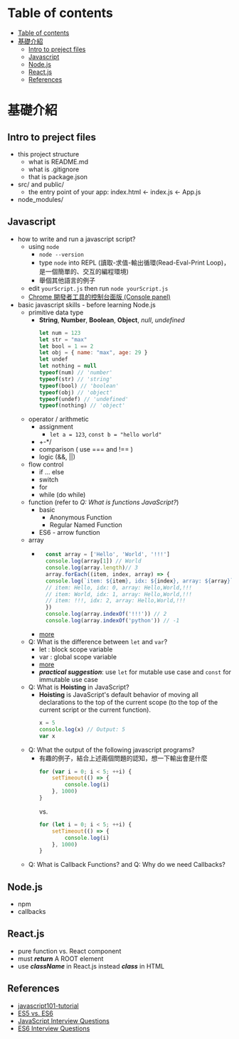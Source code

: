 # Table of contents
- [Table of contents](#table-of-contents)
- [基礎介紹](#----)
  * [Intro to preject files](#intro-to-preject-files)
  * [Javascript](#javascript)
  * [Node.js](#nodejs)
  * [React.js](#reactjs)
  * [References](#references)

# 基礎介紹
## Intro to preject files
- this project structure
    - what is README.md
    - what is .gitignore    
    - that is package.json    
- src/ and public/
    - the entry point of your app: index.html <- index.js <- App.js    
- node_modules/

## Javascript
- how to write and run a javascript script?
    - using `node`
        - `node --version`
        - type `node` into REPL (讀取-求值-輸出循環(Read-Eval-Print Loop)，是一個簡單的、交互的編程環境)
        - 舉個其他語言的例子
    - edit `yourScript.js` then run `node yourScript.js`
    - [Chrome 開發者工具的控制台面版 (Console panel)](https://ithelp.ithome.com.tw/articles/10191749)    
- basic javascript skills - before learning Node.js
    - primitive data type
        - **String**, **Number**, **Boolean**, **Object**, *null*, *undefined*
            ```js
            let num = 123
            let str = "max"
            let bool = 1 == 2
            let obj = { name: "max", age: 29 }
            let undef
            let nothing = null
            typeof(num) // 'number'
            typeof(str) // 'string'
            typeof(bool) // 'boolean'
            typeof(obj) // 'object'
            typeof(undef) // 'undefined'
            typeof(nothing) // 'object'
            ```    
    - operator / arithmetic
        - assignment 
            - `let a = 123`, `const b = "hello world"`
        - +-*/
        - comparison ( use === and !== )
        - logic (&&,  ||)
    - flow control
        - if ... else
        - switch
        - for
        - while (do while) 
    - function (refer to *Q: What is functions JavaScript?*)
        - basic
            - Anonymous Function
            - Regular Named Function
        - ES6 - arrow function
    - array        
        - ```js
            const array = ['Hello', 'World', '!!!']
            console.log(array[1]) // World
            console.log(array.length)// 3
            array.forEach((item, index, array) => {
            console.log(`item: ${item}, idx: ${index}, array: ${array}`)
            // item: Hello, idx: 0, array: Hello,World,!!!
            // item: World, idx: 1, array: Hello,World,!!!
            // item: !!!, idx: 2, array: Hello,World,!!!
            })
            console.log(array.indexOf('!!!')) // 2
            console.log(array.indexOf('python')) // -1
          ```
        - [more](https://developer.mozilla.org/zh-TW/docs/Web/JavaScript/Reference/Global_Objects/Array)
    - Q: What is the difference between `let` and `var`?
        - let : block scope variable
        - var : global scope variable
        - [more](https://developer.mozilla.org/zh-TW/docs/Web/JavaScript/Reference/Statements/let)
        - ***practical suggestion***: use `let` for mutable use case and `const` for immutable use case
    - Q: What is **Hoisting** in JavaScript?    
        - **Hoisting** is JavaScript's default behavior of moving all declarations to the top of the current scope (to the top of the current script or the current function).
            ```js
            x = 5 
            console.log(x) // Output: 5
            var x
            ```
    - Q: What the output of the following javascript programs?
        - 有趣的例子，結合上述兩個問題的認知，想一下輸出會是什麼
            ```js
            for (var i = 0; i < 5; ++i) {
                setTimeout(() => {
                    console.log(i)
                }, 1000)
            }
            ``` 
            vs. 
            ```js
            for (let i = 0; i < 5; ++i) {
                setTimeout(() => {
                    console.log(i)
                }, 1000)
            }
            ```
    - Q: What is Callback Functions? and Q: Why do we need Callbacks?

## Node.js
- npm
- callbacks

## React.js
- pure function vs. React component
- must ***return*** A ROOT element
- use ***className*** in React.js instead ***class*** in HTML

## References
- [javascript101-tutorial](https://blog.kdchang.cc/2016/12/21/javascript101-tutorial/)
- [ES5 vs. ES6](https://ithelp.ithome.com.tw/articles/10206587)
- [JavaScript Interview Questions](https://www.fullstacktutorials.com/interviews/advanced-javascript-interview-questions-and-answers-for-experienced-12.html)
- [ES6 Interview Questions](https://www.fullstacktutorials.com/interviews/javascript-es6-interview-questions-11.html)
